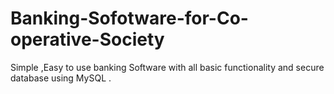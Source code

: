 # Banking-Sofotware-for-Co-operative-Society
Simple ,Easy to use banking Software with all basic functionality and secure database using MySQL .
